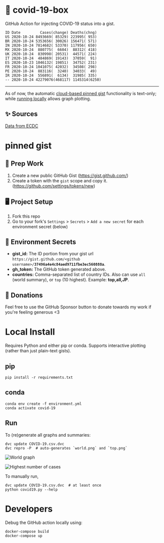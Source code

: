 # 🏥 covid-19-box

GitHub Action for injecting COVID-19 status into a gist.

```
ID Date         Cases(change) Deaths(chng)
US 2020-10-24 8493669( 85329) 223995( 953)
BR 2020-10-24 5353656( 30026) 156471( 571)
IN 2020-10-24 7814682( 53370) 117956( 650)
MX 2020-10-24  880775(  6604)  88312( 418)
UK 2020-10-24  830998( 20531)  44571( 224)
IT 2020-10-24  484869( 19143)  37059(  91)
ES 2020-10-23 1046132( 19851)  34752( 231)
FR 2020-10-24 1041075( 42032)  34508( 298)
PE 2020-10-24  883116(  3240)  34033(  49)
IR 2020-10-24  556891(  6134)  31985( 335)
-- 2020-10-24 42279076(468117) 1145314(6250)
```

---

As of now, the automatic [cloud-based pinned gist](#pinned-gist) functionality is text-only;
while [running locally](#local-install) allows graph plotting.

## ✨ Sources

[Data from ECDC](https://www.ecdc.europa.eu/en/publications-data/download-todays-data-geographic-distribution-covid-19-cases-worldwide)

# pinned gist

## 🎒 Prep Work
1. Create a new public GitHub Gist (https://gist.github.com/)
1. Create a token with the `gist` scope and copy it. (https://github.com/settings/tokens/new)

## 🖥 Project Setup
1. Fork this repo
1. Go to your fork's `Settings` > `Secrets` > `Add a new secret` for each environment secret (below)

## 🤫 Environment Secrets
- **gist_id:** The ID portion from your gist url `https://gist.github.com/<github username>/`**`37496a4e4c84aed9711fbe3ec560888a`**.
- **gh_token:** The GitHub token generated above.
- **countries:** Comma-separated list of country IDs. Also can use `all` (world summary), or `top` (10 highest). Example: **top,all,JP**.

## 💸 Donations

Feel free to use the GitHub Sponsor button to donate towards my work if you're feeling generous <3

# Local Install

Requires Python and either pip or conda. Supports interactive plotting (rather than just plain-text gists).

## pip

```
pip install -r requirements.txt
```

## conda

```
conda env create -f environment.yml
conda activate covid-19
```

## Run

To (re)generate all graphs and summaries:

```
dvc update COVID-19.csv.dvc
dvc repro -P  # auto-generates `world.png` and `top.png`
```

![World graph](world.png)

![Highest number of cases](top.png)

To manually run,

```
dvc update COVID-19.csv.dvc  # at least once
python covid19.py --help
```

# Developers

Debug the GitHub action locally using:

```
docker-compose build
docker-compose up
```

